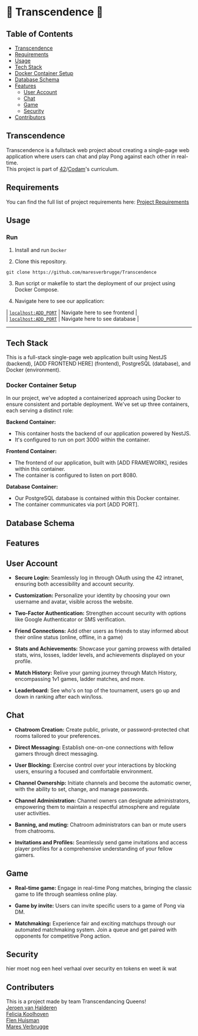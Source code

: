 # 🏓 Transcendence 🏓 
  
## Table of Contents
- [Transcendence](#transcendence)
- [Requirements](#requirements)
- [Usage](#usage)
- [Tech Stack](#tech-stack)
- [Docker Container Setup](#docker-container-setup)
- [Database Schema](#database-schema)
- [Features](#database-schema)
  - [User Account](#user-account)
  - [Chat](#chat)
  - [Game](#game)
  - [Security](#security)
- [Contributors](#contributors)
  
## Transcendence
Transcendence is a fullstack web project about creating a single-page web application where users can chat and play Pong against each other in real-time.  
This project is part of [42](https://www.42network.org/)/[Codam](https://www.codam.nl/)'s curriculum.  
  
## Requirements
You can find the full list of project requirements here: [Project Requirements](https://github.com/MichelleJiam/transcendence/wiki/Requirements)
  
## Usage
  
### Run

1. Install and run `Docker`

2. Clone this repository.

```console
git clone https://github.com/maresverbrugge/Transcendence
```

3. Run script or makefile to start the deployment of our project using Docker Compose. 

4. Navigate here to see our application:

| [`localhost:ADD_PORT`](http://localhost:PORT) | Navigate here to see frontend |  
| [`localhost:ADD_PORT`](http://localhost:PORT) | Navigate here to see database |  

---

## Tech Stack

This is a full-stack single-page web application built using NestJS (backend), [ADD FRONTEND HERE] (frontend), PostgreSQL (database), and Docker (environment).

### Docker Container Setup

In our project, we've adopted a containerized approach using Docker to ensure consistent and portable deployment. We've set up three containers, each serving a distinct role:

**Backend Container:**

- This container hosts the backend of our application powered by NestJS.
- It's configured to run on port 3000 within the container.
  
**Frontend Container:**

- The frontend of our application, built with [ADD FRAMEWORK], resides within this container.
- The container is configured to listen on port 8080.

**Database Container:**

- Our PostgreSQL database is contained within this Docker container.
- The container communicates via port [ADD PORT].


## Database Schema



## Features

## User Account

- **Secure Login:** Seamlessly log in through OAuth using the 42 intranet, ensuring both accessibility and account security.

- **Customization:** Personalize your identity by choosing your own username and avatar, visible across the website.

- **Two-Factor Authentication:** Strengthen account security with options like Google Authenticator or SMS verification.

- **Friend Connections:** Add other users as friends to stay informed about their online status (online, offline, in a game)

- **Stats and Achievements:** Showcase your gaming prowess with detailed stats, wins, losses, ladder levels, and achievements displayed on your profile.

- **Match History:** Relive your gaming journey through Match History, encompassing 1v1 games, ladder matches, and more.

- **Leaderboard:** See who's on top of the tournament, users go up and down in ranking after each win/loss.

## Chat

- **Chatroom Creation:** Create public, private, or password-protected chat rooms tailored to your preferences.

- **Direct Messaging:** Establish one-on-one connections with fellow gamers through direct messaging.

- **User Blocking:** Exercise control over your interactions by blocking users, ensuring a focused and comfortable environment.

- **Channel Ownership:** Initiate channels and become the automatic owner, with the ability to set, change, and manage passwords.

- **Channel Administration:** Channel owners can designate administrators, empowering them to maintain a respectful atmosphere and regulate user activities.

- **Banning, and muting:** Chatroom administrators can ban or mute users from chatrooms.

- **Invitations and Profiles:** Seamlessly send game invitations and access player profiles for a comprehensive understanding of your fellow gamers.

## Game

- **Real-time game:** Engage in real-time Pong matches, bringing the classic game to life through seamless online play.

- **Game by invite:** Users can invite specific users to a game of Pong via DM.

- **Matchmaking:** Experience fair and exciting matchups through our automated matchmaking system. Join a queue and get paired with opponents for competitive Pong action.

## Security

hier moet nog een heel verhaal over security en tokens en weet ik wat  
  

## Contributers
This is a project made by team Transcendancing Queens!  
[Jeroen van Halderen](https://github.com/Jeroenvh99)  
[Felicia Koolhoven](https://github.com/fkoolhoven)  
[Flen Huisman](https://github.com/fhuisman)  
[Mares Verbrugge](https://github.com/maresverbrugge)  